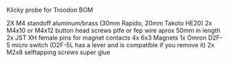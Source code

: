 Klicky probe for Troodon BOM

2X M4 standoff aluminum/brass (30mm Rapido, 20mm Takoto HE20)
2x M4x10 or M4x12 button head screws
ptfe or fep wire aprox 50mm in length
2x JST XH female pins for magnet contacts
4x 6x3 Magnets
1x Omron D2F-5 micro switch (D2F-5L has a lever and is compatible if you remove it)
2x M2x8 selftapping screws
super glue
